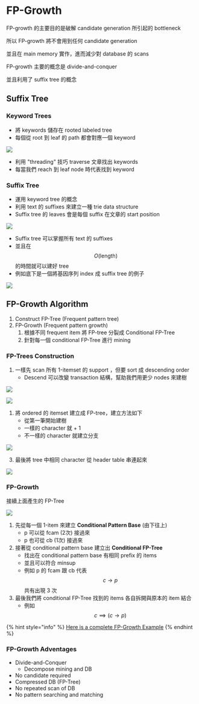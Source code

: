 # FP-Growth

FP-growth 的主要目的是破解 candidate generation 所引起的 bottleneck

所以 FP-growth 將不會用到任何 candidate generation

並且在 main memory 實作，進而減少對 database 的 scans

FP-growth 主要的概念是 divide-and-conquer

並且利用了 suffix tree 的概念

## Suffix Tree

### Keyword Trees

* 將 keywords 儲存在 rooted labeled tree
* 每個從 root 到 leaf 的 path 都會對應一個 keyword

![](../.gitbook/assets/keyword_tree.png)

* 利用 "threading" 技巧 traverse 文章找出 keywords
* 每當我們 reach 到 leaf node 時代表找到 keyword

### Suffix Tree

* 運用 keyword tree 的概念
* 利用 text 的 suffixes 來建立一種 trie data structure
* Suffix tree 的 leaves 會是每個 suffix 在文章的 start position

![](../.gitbook/assets/suffix_tree_build.png)

* Suffix tree 可以掌握所有 text 的 suffixes
* 並且在 $$O(\text{length})$$ 的時間就可以建好 tree
* 例如底下是一個將基因序列 index 成 suffix tree 的例子

![](../.gitbook/assets/suffix_tree_example.png)

## FP-Growth Algorithm

1. Construct FP-Tree (Frequent pattern tree)
2. FP-Growth (Frequent pattern growth)
   1. 根據不同 frequent item 將 FP-tree 分裂成 Conditional FP-Tree
   2. 針對每一個 conditional FP-Tree 進行 mining

### FP-Trees Construction

1. 一樣先 scan 所有 1-itemset 的 support ，但要 sort 成 descending order
   * Descend 可以改變 transaction 結構，幫助我們用更少 nodes 來建樹

![](../.gitbook/assets/fp_construction_1.png)

![](../.gitbook/assets/fp_construction_2.png)

1. 將 ordered 的 itemset 建立成 FP-tree，建立方法如下
   * 從第一筆開始建樹
   * 一樣的 character 就 + 1
   * 不一樣的 character 就建立分支

![](../.gitbook/assets/fp_construction_3.png)

3. 最後將 tree 中相同 character 從 header table 串連起來

![](../.gitbook/assets/fp_construction_4.png)

### FP-Growth

接續上面產生的 FP-Tree

![](../.gitbook/assets/fp_growth_1.png)

1. 先從每一個 1-item 來建立 **Conditional Pattern Base** (由下往上)
   * p 可以從 fcam (2次) 接過來
   * p 也可從 cb (1次) 接過來
2. 接著從 conditional pattern base 建立出 **Conditional FP-Tree**
   * 找出在 conditional pattern base 有相同 prefix 的 items
   * 並且可以符合 minsup
   * 例如 p 的 fcam 跟 cb 代表 $$c \rightarrow p$$ 共有出現 3 次
3. 最後我們將 conditional FP-Tree 找到的 items 各自拆開與原本的 item 結合
   * 例如 $$c \implies (c \rightarrow p)$$

{% hint style="info" %}
[Here is a complete FP-Growth Example](https://drive.google.com/file/d/18XxvzPmSFWpnDQ-Mfd_ekEsw64fUTJ5z/view)
{% endhint %}

### FP-Growth Adventages
* Divide-and-Conquer
  * Decompose mining and DB
* No candidate required
* Compressed DB (FP-Tree)
* No repeated scan of DB
* No pattern searching and matching